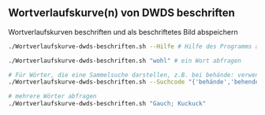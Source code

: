 ## Wortverlaufskurve(n) von DWDS beschriften

Wortverlaufskurven beschriften und als beschriftetes Bild abspeichern

```bash
./Wortverlaufskurve-dwds-beschriften.sh --Hilfe # Hilfe des Programms anzeigen

./Wortverlaufskurve-dwds-beschriften.sh "wohl" # ein Wort abfragen

# Für Wörter, die eine Sammelsuche darstellen, z.B. bei behände: verwende --Suchcodeliste
./Wortverlaufskurve-dwds-beschriften.sh --Suchcode "{'behände','behende','behänd','behend'}" behände

# mehrere Wörter abfragen
./Wortverlaufskurve-dwds-beschriften.sh "Gauch; Kuckuck"
```
